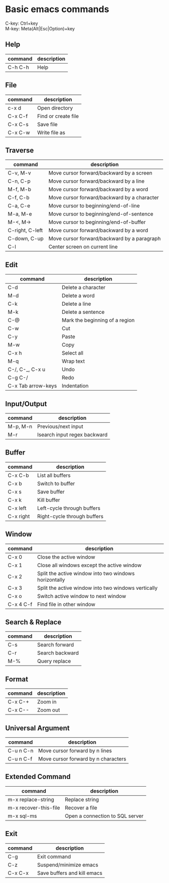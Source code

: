 # Basic emacs commands
C-key: Ctrl+key  
M-key: Meta(Alt|Esc|Option)+key

## Help
|command|description|
|-------|-----------|
|C-h C-h|Help|

## File
|command|description|
|-------|-----------|
|c-x d|Open directory|
|C-x C-f|Find or create file|
|C-x C-s|Save file|
|C-x C-w|Write file as|

## Traverse
|command|description|
|-------|-----------|
|C-v, M-v|Move cursor forward/backward by a screen|
|C-n, C-p|Move cursor forward/backward by a line|
|M-f, M-b|Move cursor forward/backward by a word|
|C-f, C-b|Move cursor forward/backward by a character|
|C-a, C-e|Move cursor to beginning/end-of-line|
|M-a, M-e|Move cursor to beginning/end-of-sentence|
|M-<, M->|Move cursor to beginning/end-of-buffer|
|C-right, C-left|Move cursor forward/backward by a word|
|C-down, C-up|Move cursor forward/backward by a paragraph|
|C-l|Center screen on current line|

## Edit
|command|description|
|-------|-----------|
|C-d|Delete a character|
|M-d|Delete a word|
|C-k|Delete a line|
|M-k|Delete a sentence|
|C-@|Mark the beginning of a region|
|C-w|Cut|
|C-y|Paste|
|M-w|Copy|
|C-x h|Select all|
|M-q|Wrap text|
|C-/, C-_, C-x u|Undo|
|C-g C-/|Redo|
|C-x Tab arrow-keys|Indentation|

## Input/Output
|command|description|
|-------|-----------|
|M-p, M-n|Previous/next input|
|M-r|Isearch input regex backward|

## Buffer
|command|description|
|-------|-----------|
|C-x C-b|List all buffers|
|C-x b|Switch to buffer|
|C-x s|Save buffer|
|C-x k|Kill buffer|
|C-x left|Left-cycle through buffers|
|C-x right|Right-cycle through buffers|

## Window
|command|description|
|-------|-----------|
|C-x 0|Close the active window|
|C-x 1|Close all windows except the active window|
|C-x 2|Split the active window into two windows horizontally|
|C-x 3|Split the active window into two windows vertically|
|C-x o|Switch active window to next window|
|C-x 4 C-f|Find file in other window|

## Search & Replace
|command|description|
|-------|-----------|
|C-s|Search forward|
|C-r|Search backward|
|M-%|Query replace|

## Format
|command|description|
|-------|-----------|
|C-x C-+|Zoom in|
|C-x C--|Zoom out|

## Universal Argument
|command|description|
|-------|-----------|
|C-u n C-n|Move cursor forward by n lines|
|C-u n C-f|Move cursor forward by n characters|

## Extended Command
|command|description|
|-------|-----------|
|m-x replace-string|Replace string|
|m-x recover-this-file|Recover a file|
|m-x sql-ms|Open a connection to SQL server|

## Exit
|command|description|
|-------|-----------|
|C-g|Exit command|
|C-z|Suspend/minimize emacs|
|C-x C-x|Save buffers and kill emacs|
